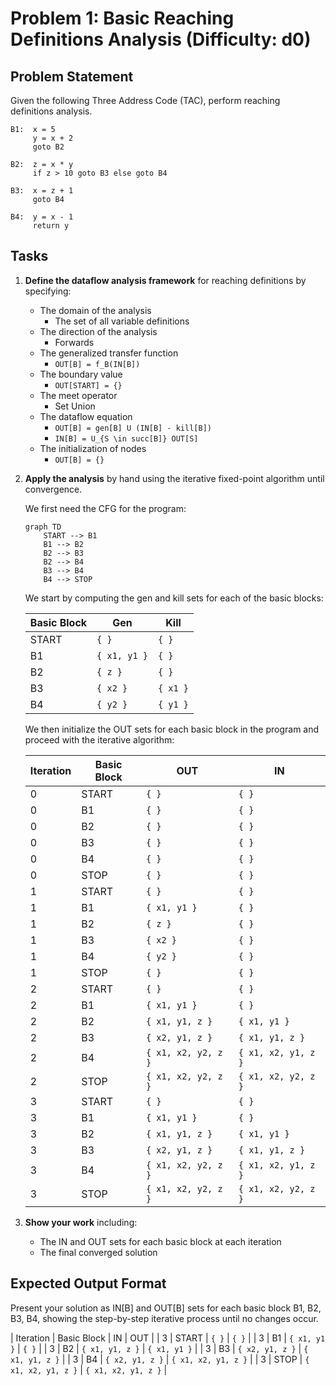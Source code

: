 # Problem 1: Basic Reaching Definitions Analysis (Difficulty: d0)

## Problem Statement

Given the following Three Address Code (TAC), perform reaching definitions analysis.

```
B1:  x = 5
     y = x + 2
     goto B2

B2:  z = x * y
     if z > 10 goto B3 else goto B4

B3:  x = z + 1
     goto B4

B4:  y = x - 1
     return y
```

## Tasks

1. **Define the dataflow analysis framework** for reaching definitions by specifying:
   - The domain of the analysis
      - The set of all variable definitions
   - The direction of the analysis
      - Forwards
   - The generalized transfer function
      - `OUT[B] = f_B(IN[B])`
   - The boundary value
      - `OUT[START] = {}`
   - The meet operator
      - Set Union
   - The dataflow equation
      - `OUT[B] = gen[B] U (IN[B] - kill[B])`
      - `IN[B] = U_{S \in succ[B]} OUT[S]`
   - The initialization of nodes
      - `OUT[B] = {}`

2. **Apply the analysis** by hand using the iterative fixed-point algorithm until convergence.

    We first need the CFG for the program:

    ```mermaid
    graph TD
        START --> B1
        B1 --> B2
        B2 --> B3
        B2 --> B4
        B3 --> B4
        B4 --> STOP
    ```

    We start by computing the gen and kill sets for each of the basic blocks:

    | Basic Block | Gen          | Kill    |
    | ----------- | ------------ | ------- |
    | START       | `{ }`        | `{ }`   |
    | B1          | `{ x1, y1 }`   | `{ }`   |
    | B2          | `{ z }`      | `{ }`   |
    | B3          | `{ x2 }`      | `{ x1 }` |
    | B4          | `{ y2 }`      | `{ y1 }` |

    We then initialize the OUT sets for each basic block in the program and
    proceed with the iterative algorithm:

    | Iteration | Basic Block | OUT                 | IN                  |
    | --------- | ----------- | --------------------| --------------------|
    | 0         | START       | `{ }`               | `{ }`               |
    | 0         | B1          | `{ }`               | `{ }`               |
    | 0         | B2          | `{ }`               | `{ }`               |
    | 0         | B3          | `{ }`               | `{ }`               |
    | 0         | B4          | `{ }`               | `{ }`               |
    | 0         | STOP        | `{ }`               | `{ }`               |
    | 1         | START       | `{ }`               | `{ }`               |
    | 1         | B1          | `{ x1, y1 }`        | `{ }`               |
    | 1         | B2          | `{ z }`             | `{ }`               |
    | 1         | B3          | `{ x2 }`            | `{ }`               |
    | 1         | B4          | `{ y2 }`            | `{ }`               |
    | 1         | STOP        | `{ }`               | `{ }`               |
    | 2         | START       | `{ }`               | `{ }`               |
    | 2         | B1          | `{ x1, y1 }`        | `{ }`               |
    | 2         | B2          | `{ x1, y1, z }`     | `{ x1, y1 }`        |
    | 2         | B3          | `{ x2, y1, z }`     | `{ x1, y1, z }`     |
    | 2         | B4          | `{ x1, x2, y2, z }` | `{ x1, x2, y1, z }` |
    | 2         | STOP        | `{ x1, x2, y2, z }` | `{ x1, x2, y2, z }` |
    | 3         | START       | `{ }`               | `{ }`               |
    | 3         | B1          | `{ x1, y1 }`        | `{ }`               |
    | 3         | B2          | `{ x1, y1, z }`     | `{ x1, y1 }`        |
    | 3         | B3          | `{ x2, y1, z }`     | `{ x1, y1, z }`     |
    | 3         | B4          | `{ x1, x2, y2, z }` | `{ x1, x2, y1, z }` |
    | 3         | STOP        | `{ x1, x2, y2, z }` | `{ x1, x2, y2, z }` |

3. **Show your work** including:
   - The IN and OUT sets for each basic block at each iteration
   - The final converged solution

## Expected Output Format

Present your solution as IN[B] and OUT[B] sets for each basic block B1, B2, B3, B4, showing the step-by-step iterative process until no changes occur.

| Iteration | Basic Block | IN                  | OUT                 |
| 3         | START       | `{ }`               | `{ }`               |
| 3         | B1          | `{ x1, y1 }`        | `{ }`               |
| 3         | B2          | `{ x1, y1, z }`     | `{ x1, y1 }`        |
| 3         | B3          | `{ x2, y1, z }`     | `{ x1, y1, z }`     |
| 3         | B4          | `{ x2, y1, z }`     | `{ x1, x2, y1, z }` |
| 3         | STOP        | `{ x1, x2, y1, z }` | `{ x1, x2, y1, z }` |
